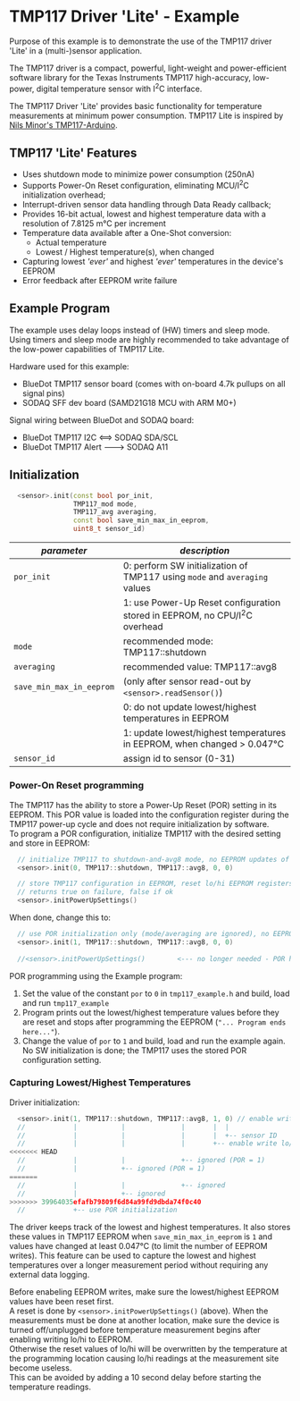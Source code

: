# TMP117 Driver 'Lite' - Example

Purpose of this example is to demonstrate the use of the TMP117 driver 'Lite' in a (multi-)sensor application.

The TMP117 driver is a compact, powerful, light-weight and power-efficient software library for the Texas Instruments TMP117
high-accuracy, low-power, digital temperature sensor with I<sup>2</sup>C interface.

The TMP117 Driver 'Lite' provides basic functionality for temperature measurements at minimum power consumption.
TMP117 Lite is inspired by [Nils Minor's TMP117-Arduino](https://github.com/NilsMinor/TMP117-Arduino).

## TMP117 'Lite' Features

- Uses shutdown mode to minimize power consumption (250nA)
- Supports Power-On Reset configuration, eliminating MCU/I<sup>2</sup>C initialization overhead;
- Interrupt-driven sensor data handling through Data Ready callback;
- Provides 16-bit actual, lowest and highest temperature data with a resolution of 7.8125 m°C per increment
- Temperature data available after a One-Shot conversion:
  - Actual temperature
  - Lowest / Highest temperature(s), when changed
- Capturing lowest *'ever'* and highest *'ever'* temperatures in the device's EEPROM
- Error feedback after EEPROM write failure

## Example Program

The example uses delay loops instead of (HW) timers and sleep mode. Using timers and
sleep mode are highly recommended to take advantage of the low-power capabilities of TMP117 Lite.
  
Hardware used for this example:

- BlueDot TMP117 sensor board (comes with on-board 4.7k pullups on all signal pins)
- SODAQ SFF dev board (SAMD21G18 MCU with ARM M0+)

Signal wiring between BlueDot and SODAQ board:

- BlueDot TMP117 I2C <==> SODAQ SDA/SCL
- BlueDot TMP117 Alert ---> SODAQ A11

## Initialization

```cpp
  <sensor>.init(const bool por_init,
                TMP117_mod mode,
                TMP117_avg averaging,
                const bool save_min_max_in_eeprom,
                uint8_t sensor_id)
```

|  *parameter*             | *description*                                                                 |
|--------------------------|-------------------------------------------------------------------------------|
| `por_init`               | 0: perform SW initialization of TMP117 using `mode` and `averaging` values    |
|                          | 1: use Power-Up Reset configuration stored in EEPROM, no CPU/I<sup>2</sup>C overhead |
| `mode`                   | recommended mode: TMP117::shutdown                                            |
| `averaging`              | recommended value: TMP117::avg8                                               |
| `save_min_max_in_eeprom` | (only after sensor read-out by `<sensor>.readSensor()`)                       |
|                          | 0: do not update lowest/highest temperatures in EEPROM                        |
|                          | 1: update lowest/highest temperatures in EEPROM, when changed > 0.047°C       |
| `sensor_id`              | assign id to sensor (0-31)                                                    |

### Power-On Reset programming

The TMP117 has the ability to store a Power-Up Reset (POR) setting in its EEPROM. This POR value is loaded into the
configuration register during the TMP117 power-up cycle and does not require initialization by software.  
To program a POR configuration, initialize TMP117 with the desired setting and store in EEPROM:

```cpp
  // initialize TMP117 to shutdown-and-avg8 mode, no EEPROM updates of lo/hi temperature, sensor ID = 0
  <sensor>.init(0, TMP117::shutdown, TMP117::avg8, 0, 0)

  // store TMP117 configuration in EEPROM, reset lo/hi EEPROM registers to factory values
  // returns true on failure, false if ok
  <sensor>.initPowerUpSettings()                  
```

When done, change this to:

```cpp
  // use POR initialization only (mode/averaging are ignored), no EEPROM updates of lo/hi temperature, sensor ID = 0
  <sensor>.init(1, TMP117::shutdown, TMP117::avg8, 0, 0)
  
  //<sensor>.initPowerUpSettings()        <--- no longer needed - POR has been setup
```

POR programming using the Example program:

1. Set the value of the constant `por` to `0` in `tmp117_example.h` and build, load and run `tmp117_example`
2. Program prints out the lowest/highest temperature values before they are reset and stops after programming the EEPROM  (`"... Program ends here..."`).
3. Change the value of `por` to `1` and build, load and run the example again. No SW initialization is done; the TMP117 uses the stored POR configuration setting.

### Capturing Lowest/Highest Temperatures

Driver initialization:

```cpp
  <sensor>.init(1, TMP117::shutdown, TMP117::avg8, 1, 0) // enable writing lowest/highest temperature to EEPROM
  //            |           |              |       |  |
  //            |           |              |       |  +-- sensor ID
  //            |           |              |       +-- enable write lo/hi temp to EEPROM
<<<<<<< HEAD
  //            |           |              +-- ignored (POR = 1)
  //            |           +-- ignored (POR = 1)
=======
  //            |           |              +-- ignored
  //            |           +-- ignored
>>>>>>> 39964035efafb79809f6d84a99fd9dbda74f0c40
  //            +-- use POR initialization 
```

The driver keeps track of the lowest and highest temperatures. It also stores these values in TMP117 EEPROM when
`save_min_max_in_eeprom` is `1` and values have changed at least 0.047°C (to limit the number of EEPROM writes).
This feature can be used to capture the lowest and highest temperatures over a longer measurement period
without requiring any external data logging.

Before enabeling EEPROM writes, make sure the lowest/highest EEPROM values have been reset first.  
A reset is done by `<sensor>.initPowerUpSettings()` (above). When the measurements must be done at another location, make sure
the device is turned off/unplugged before temperature measurement begins after enabling writing lo/hi to EEPROM.  
Otherwise the reset values of lo/hi will be overwritten by the temperature at the programming location causing
lo/hi readings at the measurement site become useless.  
This can be avoided by adding a 10 second delay before starting the temperature readings.
